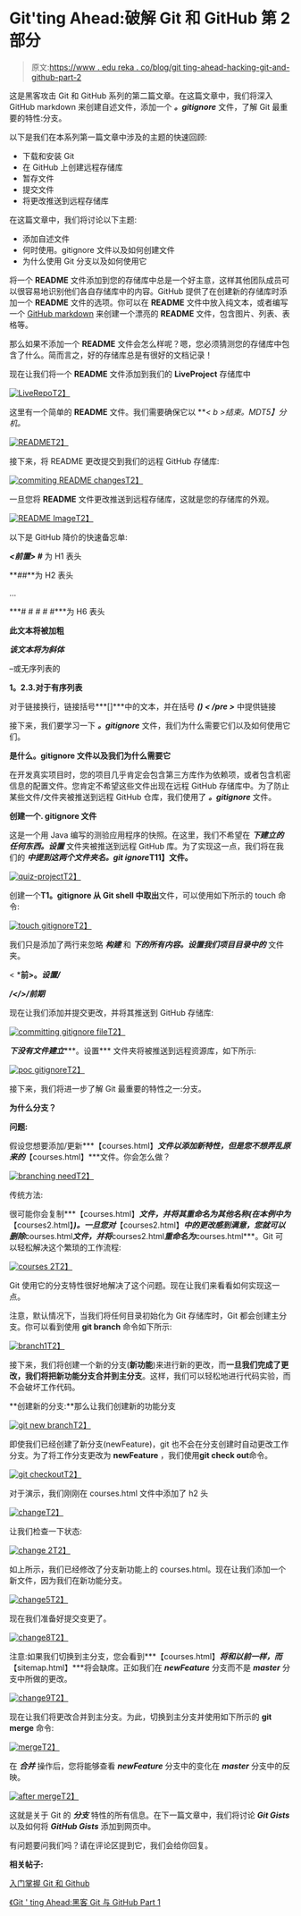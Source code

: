# Git'ting Ahead:破解 Git 和 GitHub 第 2 部分

> 原文:[https://www . edu reka . co/blog/git ting-ahead-hacking-git-and-github-part-2](https://www.edureka.co/blog/gitting-ahead-hacking-git-and-github-part-2)

这是黑客攻击 Git 和 GitHub 系列的第二篇文章。在这篇文章中，我们将深入 GitHub markdown 来创建自述文件，添加一个 ***。gitignore*** 文件，了解 Git 最重要的特性:分支。

以下是我们在本系列第一篇文章中涉及的主题的快速回顾:

*   下载和安装 Git
*   在 GitHub 上创建远程存储库
*   暂存文件
*   提交文件
*   将更改推送到远程存储库

在这篇文章中，我们将讨论以下主题:

*   添加自述文件
*   何时使用。gitignore 文件以及如何创建文件
*   为什么使用 Git 分支以及如何使用它

将一个 **README** 文件添加到您的存储库中总是一个好主意，这样其他团队成员可以很容易地识别他们各自存储库中的内容。GitHub 提供了在创建新的存储库时添加一个 **README** 文件的选项。你可以在 **README** 文件中放入纯文本，或者编写一个 [GitHub markdown](https://help.github.com/articles/github-flavored-markdown/ "GitHub Markdown") 来创建一个漂亮的 **README** 文件，包含图片、列表、表格等。

那么如果不添加一个 **README** 文件会怎么样呢？嗯，您必须猜测您的存储库中包含了什么。简而言之，好的存储库总是有很好的文档记录！

现在让我们将一个 **README** 文件添加到我们的 **LiveProject** 存储库中

[![LiveRepo](../Images/6f10b26aa257439357aa645a6cb382e0.png)T2】](https://www.edureka.co/blog/wp-content/uploads/2015/12/LiveRepo.jpg)

这里有一个简单的 **README** 文件。我们需要确保它以 ***< b >结束。MD</b>*T5】分机。**

[![README](../Images/bd8b406ac9ceec7cc0cb8dd256840b0e.png)T2】](https://www.edureka.co/blog/wp-content/uploads/2015/12/README.jpg)

接下来，将 README 更改提交到我们的远程 GitHub 存储库:

[![commiting README changes](../Images/a29865f6276fe81b4dc0119f4a18c786.png)T2】](https://www.edureka.co/blog/wp-content/uploads/2015/12/commiting-README-changes.jpg)

一旦您将 **README** 文件更改推送到远程存储库，这就是您的存储库的外观。

[![README Image](../Images/2a80a2880fcbc4c244eb9e89fe89fad2.png)T2】](https://www.edureka.co/blog/wp-content/uploads/2015/12/README-Image.jpg)

以下是 GitHub 降价的快速备忘单:

***<前置> #*** 为 H1 表头

***#*#**为 H2 表头

…

***# # # # #***为 H6 表头

****此文本将被加粗****

***该文本将为斜体***

–或无序列表的

**1。2.3.对于有序列表**

对于链接换行，链接括号***[]***中的文本，并在括号 ***() < /pre >*** 中提供链接

接下来，我们要学习一下 ***。gitignore*** 文件，我们为什么需要它们以及如何使用它们。

**是什么。gitignore 文件以及我们为什么需要它**

在开发真实项目时，您的项目几乎肯定会包含第三方库作为依赖项，或者包含机密信息的配置文件。您肯定不希望这些文件出现在远程 GitHub 存储库中。为了防止某些文件/文件夹被推送到远程 GitHub 仓库，我们使用了 ***。gitignore*** 文件。

**创建一个. gitignore 文件**

这是一个用 Java 编写的测验应用程序的快照。在这里，我们不希望在 ***下建立******的任何东西。设置*** 文件夹被推送到远程 GitHub 库。为了实现这一点，我们将在我们的 ***中提到这两个文件夹名。git ignore*T11】文件。**

[![quiz-project](../Images/f2b34f09cc14eea6b6dce4a7d3fe1a0d.png)T2】](https://www.edureka.co/blog/wp-content/uploads/2015/12/quiz-project1.jpg)

创建一个**T1。gitignore 从 Git shell 中取出**文件，可以使用如下所示的 touch 命令:

[![touch gitignore](../Images/c938b87f3f28c8b59d92fd0c2ed03eca.png)T2】](https://www.edureka.co/blog/wp-content/uploads/2015/12/touch-gitignore.jpg)

我们只是添加了两行来忽略 ***构建*** 和 ***下的所有内容。设置我们项目目录中的*** 文件夹。

< ***前>。*设置/***

***/</>/前期***

现在让我们添加并提交更改，并将其推送到 GitHub 存储库:

[![committing gitignore file](../Images/167be76a9c2e986a559755e0d60b3a3d.png)T2】](https://www.edureka.co/blog/wp-content/uploads/2015/12/committing-gitignore-file.jpg)

***下没有文件建立******。设置*** 文件夹将被推送到远程资源库，如下所示:

[![poc gitignore](../Images/9e25553655490fdade439100ac77c98b.png)T2】](https://www.edureka.co/blog/wp-content/uploads/2015/12/poc-gitignore.jpg)

接下来，我们将进一步了解 Git 最重要的特性之一:分支。

**为什么分支？**

**问题:**

假设您想要添加/更新***【courses.html】***文件以添加新特性，但是您不想弄乱原来的***【courses.html】***文件。你会怎么做？

[![branching need](../Images/e02fc6e27f4fc1287c368defa78bad25.png)T2】](https://www.edureka.co/blog/wp-content/uploads/2015/12/branching-need.jpg)

传统方法:

很可能你会复制***【courses.html】***文件，并将其重命名为其他名称(在本例中为***【courses2.html】***)。一旦您对***【courses2.html】***中的更改感到满意，您就可以删除***courses.html***文件，并将***courses2.html***重命名为***courses.html***。Git 可以轻松解决这个繁琐的工作流程:

[![courses 2](../Images/c10a6f83a5fc534c7f457d59637f79da.png)T2】](https://www.edureka.co/blog/wp-content/uploads/2015/12/courses-2.jpg)

Git 使用它的分支特性很好地解决了这个问题。现在让我们来看看如何实现这一点。

注意，默认情况下，当我们将任何目录初始化为 Git 存储库时，Git 都会创建主分支。你可以看到使用 **git branch** 命令如下所示:

[![branch1](../Images/30f301cd234c166ac0a727d3ce775fd8.png)T2】](https://www.edureka.co/blog/wp-content/uploads/2015/12/branch1.jpg)

接下来，我们将创建一个新的分支(**新功能**)来进行新的更改，而**一旦我们完成了更改，我们将把新功能分支合并到主分支**。这样，我们可以轻松地进行代码实验，而不会破坏工作代码。

**创建新的分支:**那么让我们创建新的功能分支

[![git new branch](../Images/23cc9b29379cc11e9fe9a7b834c96a04.png)T2】](https://www.edureka.co/blog/wp-content/uploads/2015/12/git-new-branch.jpg)

即使我们已经创建了新分支(newFeature)，git 也不会在分支创建时自动更改工作分支。为了将工作分支更改为 **newFeature** ，我们使用**git check out**命令。

[![git checkout](../Images/c906269d7e912135509746e42f6699fe.png)T2】](https://www.edureka.co/blog/wp-content/uploads/2015/12/git-checkout.jpg)

对于演示，我们刚刚在 courses.html 文件中添加了 h2 头

[![change](../Images/dc3ddbd7623ed2bbe6edb0a0ffec0228.png)T2】](https://www.edureka.co/blog/wp-content/uploads/2015/12/change.jpg)

让我们检查一下状态:

[![change 2](../Images/a600c08a631bfd1352c1801eba0a8ec0.png)T2】](https://www.edureka.co/blog/wp-content/uploads/2015/12/change-2.jpg)

如上所示，我们已经修改了分支新功能上的 courses.html。现在让我们添加一个新文件，因为我们在新功能分支。

[![change5](../Images/0d705c13d20caa595dac0dc6b62105fe.png)T2】](https://www.edureka.co/blog/wp-content/uploads/2015/12/change5.jpg)

现在我们准备好提交变更了。

[![change8](../Images/90200906de90e9caa12d97759ebbee35.png)T2】](https://www.edureka.co/blog/wp-content/uploads/2015/12/change8.jpg)

注意:如果我们切换到主分支，您会看到***【courses.html】***将和以前一样，而***【sitemap.html】***将会缺席。正如我们在 ***newFeature*** 分支而不是 ***master*** 分支中所做的更改。

[![change9](../Images/f6643b2831a3344b3a8355c373139c45.png)T2】](https://www.edureka.co/blog/wp-content/uploads/2015/12/change9.jpg)

现在让我们将更改合并到主分支。为此，切换到主分支并使用如下所示的 **git merge** 命令:

[![merge](../Images/81eb6e002c09235e1a3073f58eac567d.png)T2】](https://www.edureka.co/blog/wp-content/uploads/2015/12/merge.jpg)

在 ***合并*** 操作后，您将能够查看 ***newFeature*** 分支中的变化在 ***master*** 分支中的反映。

[![after merge](../Images/614f7f62f3613efdf3a3c329f7502627.png)T2】](https://www.edureka.co/blog/wp-content/uploads/2015/12/after-merge.jpg)

这就是关于 Git 的 ***分支*** 特性的所有信息。在下一篇文章中，我们将讨论 ***Git Gists*** 以及如何将 ***GitHub Gists*** 添加到网页中。

有问题要问我们吗？请在评论区提到它，我们会给你回复。

**相关帖子:**

[入门掌握 Git 和 Github](https://www.edureka.co/git-github "get started with mastering git and github")

[《Git ' ting Ahead:黑客 Git 与 GitHub Part 1](https://www.edureka.co/blog/git-ting-ahead-hacking-git-and-github-part-1 "Gitting ahead: hacking git and github part 1")